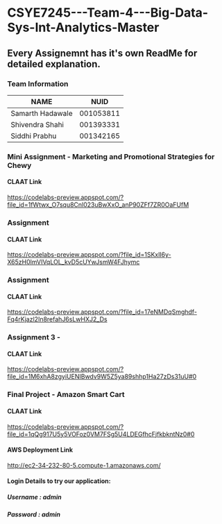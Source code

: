 # CSYE7245---Team-4---Big-Data-Sys-Int-Analytics-Master

## Every Assignemnt has it's own ReadMe for detailed explanation.

### Team Information

| NAME              |     NUID        |
|------------------ |-----------------|
| Samarth Hadawale  |   001053811     |
| Shivendra Shahi   |   001393331     |
| Siddhi Prabhu     |   001342165     |


### Mini Assignment - Marketing and Promotional Strategies for Chewy

#### CLAAT Link
https://codelabs-preview.appspot.com/?file_id=1fWtwx_O7squ8Cnl023uBwXxO_anP90ZFf7ZR0OaFUfM

### Assignment 

#### CLAAT Link
https://codelabs-preview.appspot.com/?file_id=1SKxlI6y-X65zH0lmVIVqLOL_kvD5cUYwJsmW4FJhymc

### Assignment 

#### CLAAT Link
https://codelabs-preview.appspot.com/?file_id=17eNMDqSmghdf-Fq4rKjazl2In8refahJ6sLwHXJ2_Ds

### Assignment 3 - 

#### CLAAT Link
https://codelabs-preview.appspot.com/?file_id=1M6xhA8zgyiUENIBwdv9W5Z5ya89shhp1Ha27zDs31uU#0

### Final Project - Amazon Smart Cart

#### CLAAT Link
https://codelabs-preview.appspot.com/?file_id=1qQg917U5y5VOFoz0VM7FSg5U4LDEGfhcFjfkbkntNz0#0

#### AWS Deployment Link
http://ec2-34-232-80-5.compute-1.amazonaws.com/

#### Login Details to try our application:

##### Username : admin
##### Password : admin
